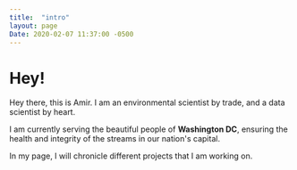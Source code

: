 ```yaml
---
title:  "intro"
layout: page
Date: 2020-02-07 11:37:00 -0500
---
```

# Hey!

Hey there, this is Amir. I am an environmental scientist by trade, and a data scientist by heart.

I am currently serving the beautiful people of **Washington DC**, ensuring the health and integrity of the streams in our nation's capital.

In my page, I will chronicle different projects that I am working on.
